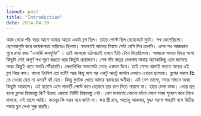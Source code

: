 ```yaml
---
layout: post
title: "Introduction"
date: 2014-04-30
---
```


আজ থেকে পাঁচ বছর আগে আমার আরো একটা ব্লগ ছিল। তাতে পোস্ট ছিল মেরেকেটে দুটো।  শখ জেগেছিলো। ছেলেমানুষি করে কয়েকপাতা ভরিয়েও ছিলাম। স্বভাবতই কালের নিয়মে সেটা বেশি দিন চলেনি। এসব শখ আজকাল পুষে রাখা বড্ড  "এনার্জি কনসুমিং" । তাই কলেজে ওঠামাত্রই ওসবে ইতি টেনে দিয়েছিলাম। আজকে আবার ফিরে আসা কিছুটা সেই অপূর্ণ শখ পূরণ করতে আর কিছুটা প্রয়োজনে। শেষ পাঁচ বছরে দেখলাম মাথায় অনেককিছু এসে জমেছে অথচ কিছুই খাতা অবধি পৌঁছায়নি। লেখালিখির অভ্যাসটা গেছে একদম উবে। তাই সেসব ঝালাই করতে আবার এই ব্লগ নিয়ে বসা। বাংলা ইংলিশ তো বটেই আর কিছু মাস পর একটু আধটু জার্মান লেখাও এখানে ছাপবো। ব্লগের বদলে fb তে দেওয়া যেত না এসব? হ্যাঁ যেত।  কিন্তু ফুটেজ খেতে আমার বরাবরের অনীহা। এই বেশ ভালো, সবার সামনে অথচ কিছুটা আড়ালে। এই বয়েসে এসে পরবর্তী পোস্ট কবে বেরোবে তার চাপ নিতে পারবো না।  হাতে মেলা কাজ। এবার প্রশ্ন হলো ব্লগের বিষয়বস্তু কি? উত্তর: কোনো নির্দিষ্ট বিষয়বস্তু নেই। বেশ মনমতো কোনো ঘটনা পেলে সময় সুযোগ করে লিখে রাখবো, এই তালে আছি। কতদূর কি সম্ভব হবে জানি না। জয় শ্রী রাম, আল্লাহু আকবার, বুদ্ধং শরণং গচ্ছামি বলে দ্বিতীয় দফার ব্লগ লেখা শুরু করছি।
